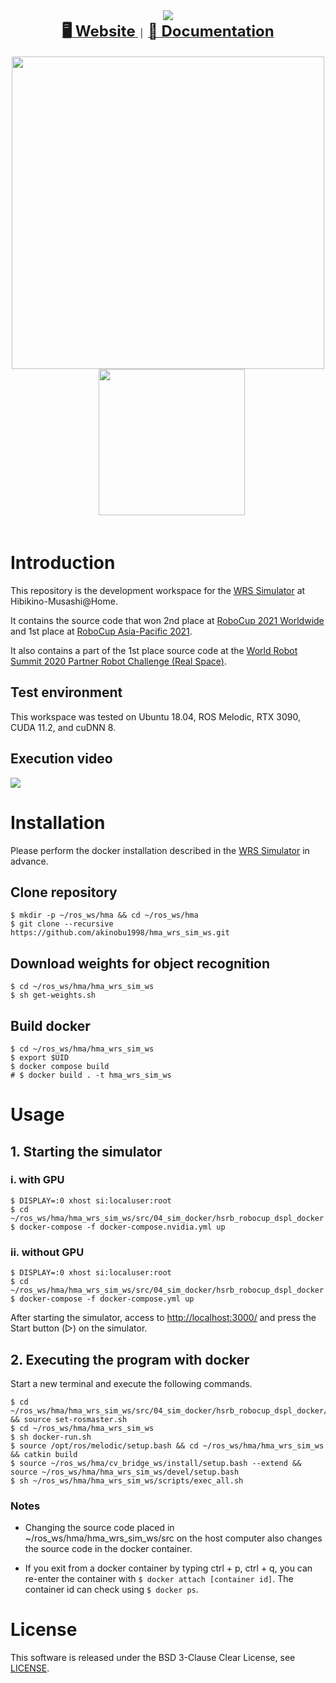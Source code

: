 <div align="center">
  <img src="resources/logo.png" />
  <div align="center">
    <a href="https://www.brain.kyutech.ac.jp/~hma/">
      <b><font size="5">&#x1f5a5; Website</font></b>
    </a>
    &nbsp;|&nbsp;
    <a href="https://hibikino-musashi-home.github.io/hma_wrs_sim_ws/">
      <b><font size="5">&#x1f4d6; Documentation</font></b><br>
    </a>
  </div><br>
  <img src="resources/mapping.png" width="500"/>&nbsp;&nbsp;
  <img src="resources/yolact.gif" width="234"/>
</div>
<br>

# Introduction
This repository is the development workspace for the [WRS Simulator](https://github.com/hsr-project/tmc_wrs_docker) at Hibikino-Musashi@Home.

It contains the source code that won 2nd place at [RoboCup 2021 Worldwide](https://athome.robocup.org/rc2021/) and 1st place at [RoboCup Asia-Pacific 2021](https://robocupap.org/robocuphome/).

It also contains a part of the 1st place source code at the [World Robot Summit 2020 Partner Robot Challenge (Real Space)](https://wrs.nedo.go.jp/wrs2020/challenge/service/partner.html).

## Test environment
This workspace was tested on Ubuntu 18.04, ROS Melodic, RTX 3090, CUDA 11.2, and cuDNN 8.

## Execution video
[![](https://img.youtube.com/vi/DRKtSZEgaNQ/0.jpg)](https://www.youtube.com/watch?v=DRKtSZEgaNQ)

# Installation
Please perform the docker installation described in the [WRS Simulator](https://github.com/hsr-project/tmc_wrs_docker) in advance.

## Clone repository
```
$ mkdir -p ~/ros_ws/hma && cd ~/ros_ws/hma
$ git clone --recursive https://github.com/akinobu1998/hma_wrs_sim_ws.git
```

## Download weights for object recognition 
```
$ cd ~/ros_ws/hma/hma_wrs_sim_ws
$ sh get-weights.sh
```

## Build docker
```
$ cd ~/ros_ws/hma/hma_wrs_sim_ws
$ export $UID
$ docker compose build
# $ docker build . -t hma_wrs_sim_ws
```

# Usage
## 1. Starting the simulator
### i. with GPU
```
$ DISPLAY=:0 xhost si:localuser:root
$ cd ~/ros_ws/hma/hma_wrs_sim_ws/src/04_sim_docker/hsrb_robocup_dspl_docker
$ docker-compose -f docker-compose.nvidia.yml up
```

### ii. without GPU
```
$ DISPLAY=:0 xhost si:localuser:root
$ cd ~/ros_ws/hma/hma_wrs_sim_ws/src/04_sim_docker/hsrb_robocup_dspl_docker
$ docker-compose -f docker-compose.yml up
```

After starting the simulator, access to [http://localhost:3000/](http://localhost:3000/) and press the Start button (▷) on the simulator.

## 2. Executing the program with docker
Start a new terminal and execute the following commands.
```
$ cd ~/ros_ws/hma/hma_wrs_sim_ws/src/04_sim_docker/hsrb_robocup_dspl_docker/ && source set-rosmaster.sh
$ cd ~/ros_ws/hma/hma_wrs_sim_ws
$ sh docker-run.sh
$ source /opt/ros/melodic/setup.bash && cd ~/ros_ws/hma/hma_wrs_sim_ws && catkin build
$ source ~/ros_ws/hma/cv_bridge_ws/install/setup.bash --extend && source ~/ros_ws/hma/hma_wrs_sim_ws/devel/setup.bash
$ sh ~/ros_ws/hma/hma_wrs_sim_ws/scripts/exec_all.sh
```

### Notes
- Changing the source code placed in ~/ros_ws/hma/hma_wrs_sim_ws/src on the host computer also changes the source code in the docker container.

- If you exit from a docker container by typing ctrl + p, ctrl + q, you can re-enter the container with `$ docker attach [container id]`.
The container id can check using `$ docker ps`.

# License
This software is released under the BSD 3-Clause Clear License, see [LICENSE](https://github.com/Hibikino-Musashi-Home/hma_wrs_sim_ws/blob/master/LICENSE).